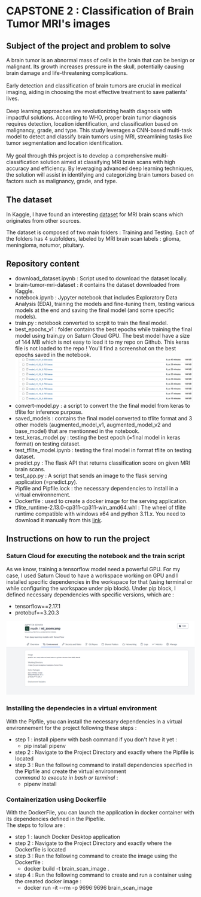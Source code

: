 # CAPSTONE 2 : Classification of Brain Tumor MRI's images

## Subject of the project and problem to solve

A brain tumor is an abnormal mass of cells in the brain that can be benign or malignant. Its growth increases pressure in the skull, potentially causing brain damage and life-threatening complications.
<br><br>Early detection and classification of brain tumors are crucial in medical imaging, aiding in choosing the most effective treatment to save patients' lives.
<br><br>Deep learning approaches are revolutionizing health diagnosis with impactful solutions. According to WHO, proper brain tumor diagnosis requires detection, location identification, and classification based on malignancy, grade, and type. This study leverages a CNN-based multi-task model to detect and classify brain tumors using MRI, streamlining tasks like tumor segmentation and location identification.
<br><br>My goal through this project is to develop a comprehensive multi-classification solution aimed at classifying MRI brain scans with high accuracy and efficiency. By leveraging advanced deep learning techniques, the solution will assist in identifying and categorizing brain tumors based on factors such as malignancy, grade, and type.

## The dataset

In Kaggle, I have found an interesting [dataset](https://www.kaggle.com/datasets/masoudnickparvar/brain-tumor-mri-dataset) for MRI brain scans which originates from other sources.

The dataset is composed of two main folders : Training and Testing. Each of the folders has 4 subfolders, labeled by MRI brain scan labels : glioma, meningioma, notumor, pituitary.

## Repository content
- download_dataset.ipynb : Script used to download the dataset locally.
- brain-tumor-mri-dataset : it contains the dataset downloaded from Kaggle. 
- notebook.ipynb : Jypyter notebook that includes Exploratory Data Analysis (EDA), training the models and fine-tuning them, testing various models at the end and saving the final model (and some specific models).
- train.py : notebook converted to scrpit to train the final model.
- best_epochs_v1 : folder contains the best epochs while training the final model using train.py on Saturn Cloud GPU. The best model have a size of 144 MB which is not easy to load it to my repo on Github. This keras file is not loaded to the repo ! You'll find a screenshot on the best epochs saved in the notebook.
![alt text](<pics/best epochs train.png>)
- convert-model.py : a script to convert the the final model from keras to tflite for inference purpose.
- saved_models : contains the final model converted to tflite format and 3 other models (augmented_model_v1, augmented_model_v2 and base_model) that are mentionned in the notebook.
- test_keras_model.py : testing the best epoch (=final model in keras format) on testing dataset. 
- test_tflite_model.ipynb : testing the final model in format tflite on testing dataset.
- predict.py : The flask API that returns classification score on given MRI brain scans.
- test_app.py : A script that sends an image to the flask serving application (=predict.py). 
- Pipfile and Pipfile.lock : the necessary dependencies to install in a virtual environnement.
- Dockerfile : used to create a docker image for the serving application.
- tflite_runtime-2.13.0-cp311-cp311-win_amd64.whl : The wheel of tflite runtime compatible with windows x64 and python 3.11.x. You need to download it manually from this [link](https://github.com/NexelOfficial/tflite-runtime-win/tree/main/win_amd64).


## Instructions on how to run the project

### Saturn Cloud for executing the notebook and the train script
As we know, training a tensorflow model need a powerful GPU. For my case, I used Saturn Cloud to have a workspace working on GPU and I installed specific dependencies in the workspace for that (using terminal or while configuring the workspace under pip block). Under pip block, I defined necessary dependencies with specific versions, which are :
- tensorflow==2.17.1
- protobuf==3.20.3

![alt text](<pics/saturn cloud pip.png>)

### Installing the dependecies in a virtual environment
With the Pipfile, you can install the necessary dependencies in a virtual environnement for the project following these steps :
- step 1 : install pipenv with bash command if you don't have it yet : 
  - pip install pipenv
- step 2 : Navigate to the Project Directory and exactly where the Pipfile is located
- step 3 : Run the following command to install dependencies specified in the Pipfile and create the virtual environment
  <br>*command to execute in bash or terminal* : 
  - pipenv install

### Containerization using Dockerfile
With the DockerFile, you can launch the application in docker container with its dependencies defined in the Pipefile. 
<br>The steps to follow are :
- step 1 : launch Docker Desktop application
- step 2 : Navigate to the Project Directory and exactly where the Dockerfile is located
- step 3 : Run the following command to create the image using the Dockerfile : 
  - docker build -t brain_scan_image .
- step 4 : Run the following command to create and run a container using the created docker image : 
  - docker run -it --rm -p 9696:9696 brain_scan_image
